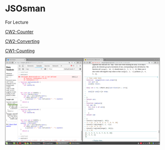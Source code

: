 # JSOsman
For Lecture

[CW2-Counter](./Counter.html)

[CW2-Converting](./CelciusFahrenheitCalculator.html)

[CW1-Counting](./Counting.html)

![CW3-Analyze](./HW3.png)
